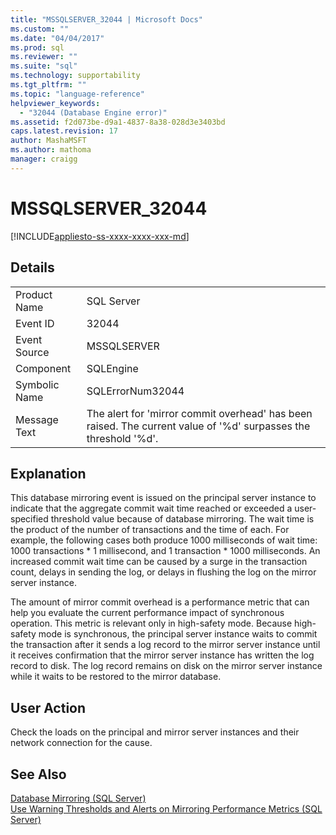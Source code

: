 ```yaml
---
title: "MSSQLSERVER_32044 | Microsoft Docs"
ms.custom: ""
ms.date: "04/04/2017"
ms.prod: sql
ms.reviewer: ""
ms.suite: "sql"
ms.technology: supportability
ms.tgt_pltfrm: ""
ms.topic: "language-reference"
helpviewer_keywords: 
  - "32044 (Database Engine error)"
ms.assetid: f2d073be-d9a1-4837-8a38-028d3e3403bd
caps.latest.revision: 17
author: MashaMSFT
ms.author: mathoma
manager: craigg
---
```

# MSSQLSERVER_32044
[!INCLUDE[appliesto-ss-xxxx-xxxx-xxx-md](../../includes/appliesto-ss-xxxx-xxxx-xxx-md.md)]
  
## Details  
  
|||  
|-|-|  
|Product Name|SQL Server|  
|Event ID|32044|  
|Event Source|MSSQLSERVER|  
|Component|SQLEngine|  
|Symbolic Name|SQLErrorNum32044|  
|Message Text|The alert for 'mirror commit overhead' has been raised. The current value of '%d' surpasses the threshold '%d'.|  
  
## Explanation  
This database mirroring event is issued on the principal server instance to indicate that the aggregate commit wait time reached or exceeded a user-specified threshold value because of database mirroring. The wait time is the product of the number of transactions and the time of each. For example, the following cases both produce 1000 milliseconds of wait time: 1000 transactions * 1 millisecond, and 1 transaction \* 1000 milliseconds. An increased commit wait time can be caused by a surge in the transaction count, delays in sending the log, or delays in flushing the log on the mirror server instance.  
  
The amount of mirror commit overhead is a performance metric that can help you evaluate the current performance impact of synchronous operation. This metric is relevant only in high-safety mode. Because high-safety mode is synchronous, the principal server instance waits to commit the transaction after it sends a log record to the mirror server instance until it receives confirmation that the mirror server instance has written the log record to disk. The log record remains on disk on the mirror server instance while it waits to be restored to the mirror database.  
  
## User Action  
Check the loads on the principal and mirror server instances and their network connection for the cause.  
  
## See Also  
[Database Mirroring &#40;SQL Server&#41;](~/database-engine/database-mirroring/database-mirroring-sql-server.md)  
[Use Warning Thresholds and Alerts on Mirroring Performance Metrics &#40;SQL Server&#41;](~/database-engine/database-mirroring/use-warning-thresholds-and-alerts-on-mirroring-performance-metrics-sql-server.md)  
  
